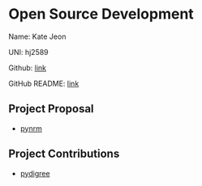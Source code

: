 # Open Source Development

Name: Kate Jeon

UNI: hj2589

Github: [link](https://github.com/katehyerinjeon)

GitHub README: [link](https://github.com/katehyerinjeon/katehyerinjeon/blob/main/README.md)

## Project Proposal

- [pynrm](../projects/python/pynrm.md)

## Project Contributions

- [pydigree](../projects/python/pydigree.md)
